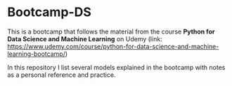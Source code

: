 # Bootcamp-DS
 This is a bootcamp that follows the material from the course **Python for Data Science and Machine Learning** on Udemy (link: https://www.udemy.com/course/python-for-data-science-and-machine-learning-bootcamp/)
 
 In this repository I list several models explained in the bootcamp with notes as a personal reference and practice.
